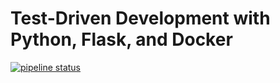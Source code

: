 # Test-Driven Development with Python, Flask, and Docker

[![pipeline status](https://gitlab.com/bashhack/flask-tdd-docker/badges/master/pipeline.svg)](https://gitlab.com/bashhack/flask-tdd-docker/commits/master)
